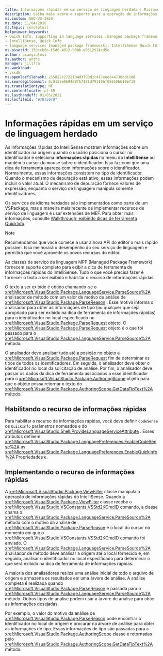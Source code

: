 ```yaml
---
title: Informações rápidas em um serviço de linguagem herdada | Microsoft Docs
description: Saiba mais sobre o suporte para a operação de informações rápidas do IntelliSense para exibir informações sobre um identificador.
ms.custom: SEO-VS-2020
ms.date: 11/04/2016
ms.topic: conceptual
helpviewer_keywords:
- Quick Info, supporting in language services [managed package framework]
- IntelliSense, Quick Info
- language services [managed package framework], IntelliSense Quick Info
ms.assetid: 159ccb0b-f5d6-4912-b88b-e9612924ed5e
author: acangialosi
ms.author: anthc
manager: jillfra
ms.workload:
- vssdk
ms.openlocfilehash: 255022c2722104d3790d1c417eee644730ddc1e8
ms.sourcegitcommit: 0c9155e9b9408fb7481d79319bf08650b610e719
ms.translationtype: MT
ms.contentlocale: pt-BR
ms.lasthandoff: 01/05/2021
ms.locfileid: "97875070"
---
```

# <a name="quick-info-in-a-legacy-language-service"></a>Informações rápidas em um serviço de linguagem herdado
As informações rápidas do IntelliSense mostram informações sobre um identificador na origem quando o usuário posiciona o cursor no identificador e seleciona **informações rápidas** no menu do **IntelliSense** ou mantém o cursor do mouse sobre o identificador. Isso faz com que uma dica de ferramenta apareça com informações sobre o identificador. Normalmente, essas informações consistem no tipo de identificador. Quando o mecanismo de depuração está ativo, essas informações podem incluir o valor atual. O mecanismo de depuração fornece valores de expressão, enquanto o serviço de linguagem manipula somente identificadores.

 Os serviços de idioma herdados são implementados como parte de um VSPackage, mas a maneira mais recente de implementar recursos de serviço de linguagem é usar extensões de MEF. Para obter mais informações, consulte [Walkthrough: exibindo dicas de ferramenta QuickInfo](../../extensibility/walkthrough-displaying-quickinfo-tooltips.md).

> [!NOTE]
> Recomendamos que você comece a usar a nova API do editor o mais rápido possível. Isso melhorará o desempenho do seu serviço de linguagem e permitirá que você aproveite os novos recursos do editor.

 As classes de serviço de linguagem MPF (Managed Package Framework) fornecem suporte completo para exibir a dica de ferramenta de informações rápidas do IntelliSense. Tudo o que você precisa fazer é fornecer o texto a ser exibido e habilitar o recurso de informações rápidas.

 O texto a ser exibido é obtido chamando-se o <xref:Microsoft.VisualStudio.Package.LanguageService.ParseSource%2A> analisador de método com um valor de motivo de análise de <xref:Microsoft.VisualStudio.Package.ParseReason> . Esse motivo informa o analisador para obter as informações de tipo (ou qualquer que seja apropriado para ser exibido na dica de ferramenta de informações rápidas) para o identificador no local especificado no <xref:Microsoft.VisualStudio.Package.ParseRequest> objeto. O <xref:Microsoft.VisualStudio.Package.ParseRequest> objeto é o que foi passado para o <xref:Microsoft.VisualStudio.Package.LanguageService.ParseSource%2A> método.

 O analisador deve analisar tudo até a posição no objeto a <xref:Microsoft.VisualStudio.Package.ParseRequest> fim de determinar os tipos de todos os identificadores. Em seguida, o analisador deve obter o identificador no local da solicitação de análise. Por fim, o analisador deve passar os dados da dica de ferramenta associados a esse identificador para o <xref:Microsoft.VisualStudio.Package.AuthoringScope> objeto para que o objeto possa retornar o texto do <xref:Microsoft.VisualStudio.Package.AuthoringScope.GetDataTipText%2A> método.

## <a name="enabling-the-quick-info-feature"></a>Habilitando o recurso de informações rápidas
 Para habilitar o recurso de informações rápidas, você deve definir `CodeSense` os `QuickInfo` parâmetros nomeados e do <xref:Microsoft.VisualStudio.Shell.ProvideLanguageServiceAttribute> . Esses atributos definem <xref:Microsoft.VisualStudio.Package.LanguagePreferences.EnableCodeSense%2A> as <xref:Microsoft.VisualStudio.Package.LanguagePreferences.EnableQuickInfo%2A> Propriedades e.

## <a name="implementing-the-quick-info-feature"></a>Implementando o recurso de informações rápidas
 A <xref:Microsoft.VisualStudio.Package.ViewFilter> classe manipula a operação de informações rápidas do IntelliSense. Quando a <xref:Microsoft.VisualStudio.Package.ViewFilter> classe recebe o <xref:Microsoft.VisualStudio.VSConstants.VSStd2KCmdID> comando, a classe chama o <xref:Microsoft.VisualStudio.Package.LanguageService.ParseSource%2A> método com o motivo da análise de <xref:Microsoft.VisualStudio.Package.ParseReason> e o local do cursor no momento em que o <xref:Microsoft.VisualStudio.VSConstants.VSStd2KCmdID> comando foi enviado. O <xref:Microsoft.VisualStudio.Package.LanguageService.ParseSource%2A> analisador de método deve analisar a origem até o local fornecido e, em seguida, analisar o identificador no local especificado para determinar o que será exibido na dica de ferramenta de informações rápidas.

 A maioria dos analisadores realiza uma análise inicial de todo o arquivo de origem e armazena os resultados em uma árvore de análise. A análise completa é realizada quando <xref:Microsoft.VisualStudio.Package.ParseReason> é passada para o <xref:Microsoft.VisualStudio.Package.LanguageService.ParseSource%2A> método. Outros tipos de análise podem usar a árvore de análise para obter as informações desejadas.

 Por exemplo, o valor do motivo da análise de <xref:Microsoft.VisualStudio.Package.ParseReason> pode encontrar o identificador no local de origem e procurar na árvore de análise para obter as informações de tipo. Essas informações de tipo são passadas para a <xref:Microsoft.VisualStudio.Package.AuthoringScope> classe e retornadas pelo <xref:Microsoft.VisualStudio.Package.AuthoringScope.GetDataTipText%2A> método.
